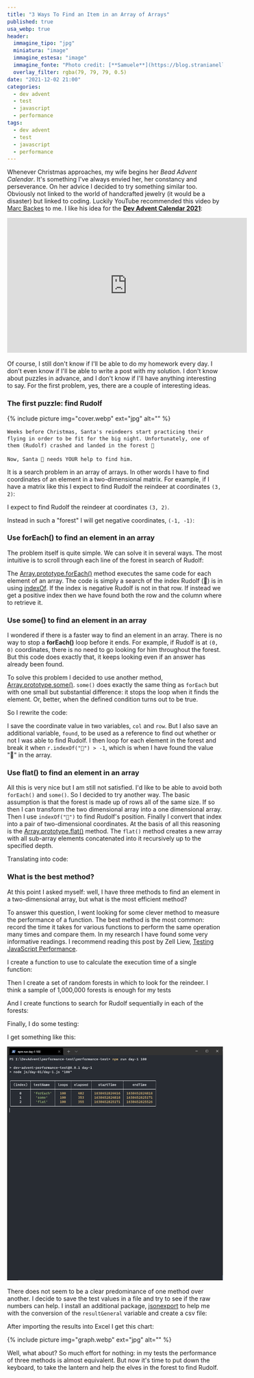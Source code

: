 ```yaml
---
title: "3 Ways To Find an Item in an Array of Arrays"
published: true
usa_webp: true
header:
  immagine_tipo: "jpg"
  miniatura: "image"
  immagine_estesa: "image"
  immagine_fonte: "Photo credit: [**Samuele**](https://blog.stranianelli.com/)"
  overlay_filter: rgba(79, 79, 79, 0.5)
date: "2021-12-02 21:00"
categories:
  - dev advent
  - test
  - javascript
  - performance
tags:
  - dev advent
  - test
  - javascript
  - performance
---
```


Whenever Christmas approaches, my wife begins her _Bead Advent Calendar_. It's something I've always envied her, her constancy and perseverance. On her advice I decided to try something similar too. Obviously not linked to the world of handcrafted jewelry (it would be a disaster) but linked to coding. Luckily YouTube recommended this video by [Marc Backes](https://www.youtube.com/c/MarcBackesCodes) to me. I like his idea for the **[Dev Advent Calendar 2021](https://github.com/devadvent/readme)**:

<iframe width="560" height="315" src="https://www.youtube.com/embed/AmtkdsTcHTo" title="YouTube video player" frameborder="0" allow="accelerometer; autoplay; clipboard-write; encrypted-media; gyroscope; picture-in-picture" allowfullscreen></iframe>

Of course, I still don't know if I'll be able to do my homework every day. I don't even know if I'll be able to write a post with my solution. I don't know about puzzles in advance, and I don't know if I'll have anything interesting to say. For the first problem, yes, there are a couple of interesting ideas.

### The first puzzle: find Rudolf

{% include picture img="cover.webp" ext="jpg" alt="" %}

```
Weeks before Christmas, Santa's reindeers start practicing their flying in order to be fit for the big night. Unfortunately, one of them (Rudolf) crashed and landed in the forest 🌲

Now, Santa 🎅 needs YOUR help to find him.
```

It is a search problem in an array of arrays. In other words I have to find coordinates of an element in a two-dimensional matrix. For example, if I have a matrix like this I expect to find Rudolf the reindeer at coordinates `(3, 2)`:

<script src="https://gist.github.com/el3um4s/992920a21fb0287ded411343889c764b.js"></script>

I expect to find Rudolf the reindeer at coordinates `(3, 2)`.

Instead in such a "forest" I will get negative coordinates, `(-1, -1)`:

<script src="https://gist.github.com/el3um4s/0063b6aaafeb3f2a44ab527d2c400b67.js"></script>

### Use forEach() to find an element in an array

The problem itself is quite simple. We can solve it in several ways. The most intuitive is to scroll through each line of the forest in search of Rudolf:

<script src="https://gist.github.com/el3um4s/a9f9f9cb35165a7146a45e2b3011368b.js"></script>

The [Array.prototype.forEach()](https://developer.mozilla.org/en-US/docs/Web/JavaScript/Reference/Global_Objects/Array/forEach) method executes the same code for each element of an array. The code is simply a search of the index Rudolf (🦌) is in using [indexOf](https://developer.mozilla.org/en-US/docs/Web/JavaScript/Reference/Global_Objects/Array/indexOf). If the index is negative Rudolf is not in that row. If instead we get a positive index then we have found both the row and the column where to retrieve it.

### Use some() to find an element in an array

I wondered if there is a faster way to find an element in an array. There is no way to stop a **forEach()** loop before it ends. For example, if Rudolf is at `(0, 0)` coordinates, there is no need to go looking for him throughout the forest. But this code does exactly that, it keeps looking even if an answer has already been found.

To solve this problem I decided to use another method, [Array.prototype.some()](https://developer.mozilla.org/en-US/docs/Web/JavaScript/Reference/Global_Objects/Array/some). `some()` does exactly the same thing as `forEach` but with one small but substantial difference: it stops the loop when it finds the element. Or, better, when the defined condition turns out to be true.

So I rewrite the code:

<script src="https://gist.github.com/el3um4s/8e25ac51a92319f52bf68a513ff165a0.js"></script>

I save the coordinate value in two variables, `col` and `row`. But I also save an additional variable, `found`, to be used as a reference to find out whether or not I was able to find Rudolf. I then loop for each element in the forest and break it when `r.indexOf("🦌") > -1`, which is when I have found the value "🦌" in the array.

### Use flat() to find an element in an array

All this is very nice but I am still not satisfied. I'd like to be able to avoid both `forEach()` and `some()`. So I decided to try another way. The basic assumption is that the forest is made up of rows all of the same size. If so then I can transform the two dimensional array into a one dimensional array. Then I use `indexOf("🦌")` to find Rudolf's position. Finally I convert that index into a pair of two-dimensional coordinates. At the basis of all this reasoning is the [Array.prototype.flat()](https://developer.mozilla.org/en-US/docs/Web/JavaScript/Reference/Global_Objects/Array/flat) method. The `flat()` method creates a new array with all sub-array elements concatenated into it recursively up to the specified depth.

Translating into code:

<script src="https://gist.github.com/el3um4s/b022a62dda708f08afd28343764f3eec.js"></script>

### What is the best method?

At this point I asked myself: well, I have three methods to find an element in a two-dimensional array, but what is the most efficient method?

To answer this question, I went looking for some clever method to measure the performance of a function. The best method is the most common: record the time it takes for various functions to perform the same operation many times and compare them. In my research I have found some very informative readings. I recommend reading this post by Zell Liew, [Testing JavaScript Performance](https://zellwk.com/blog/performance-now/).

I create a function to use to calculate the execution time of a single function:

<script src="https://gist.github.com/el3um4s/a0f7f4515d2128e3102dffa3bbc37870.js"></script>

Then I create a set of random forests in which to look for the reindeer. I think a sample of 1,000,000 forests is enough for my tests

<script src="https://gist.github.com/el3um4s/facb059b57e99f32a6f57d7b5d3b4038.js"></script>

And I create functions to search for Rudolf sequentially in each of the forests:

<script src="https://gist.github.com/el3um4s/9ae689e3ada8dd3ae227409940649680.js"></script>

Finally, I do some testing:

<script src="https://gist.github.com/el3um4s/6786197b1486a8ac11afffc917ee1490.js"></script>

I get something like this:

![manuel-test.gif](https://raw.githubusercontent.com/el3um4s/strani-anelli-blog/master/_posts/2021/2021-12-02-3-modi-per-trovare-un-elemento-in-un-array-di-array/test-manual-01.gif)

There does not seem to be a clear predominance of one method over another. I decide to save the test values in a file and try to see if the raw numbers can help. I install an additional package, [jsonexport](https://www.npmjs.com/package/jsonexport) to help me with the conversion of the `resultGeneral` variable and create a csv file:

<script src="https://gist.github.com/el3um4s/8d15d9730a1a7fdb76234d4b98e5dcdb.js"></script>

After importing the results into Excel I get this chart:

{% include picture img="graph.webp" ext="jpg" alt="" %}

Well, what about? So much effort for nothing: in my tests the performance of three methods is almost equivalent. But now it's time to put down the keyboard, to take the lantern and help the elves in the forest to find Rudolf.
